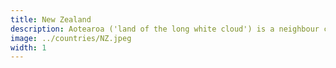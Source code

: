 ```yaml
---
title: New Zealand
description: Aotearoa ('land of the long white cloud') is a neighbour country.
image: ../countries/NZ.jpeg
width: 1
---
```

